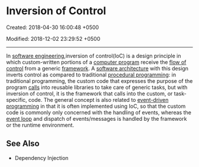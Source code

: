# Inversion of Control

Created: 2018-04-30 16:00:48 +0500

Modified: 2018-12-02 23:29:52 +0500

---

In [software engineering](https://en.m.wikipedia.org/wiki/Software_engineering),inversion of control(IoC) is a design principle in which custom-written portions of a [computer program](https://en.m.wikipedia.org/wiki/Computer_program) receive the [flow of control](https://en.m.wikipedia.org/wiki/Control_flow) from a generic [framework](https://en.m.wikipedia.org/wiki/Software_framework). A [software architecture](https://en.m.wikipedia.org/wiki/Software_architecture) with this design inverts control as compared to traditional [procedural programming](https://en.m.wikipedia.org/wiki/Procedural_programming): in traditional programming, the custom code that expresses the purpose of the program [calls](https://en.m.wikipedia.org/wiki/Function_call#Main_concepts) into reusable libraries to take care of generic tasks, but with inversion of control, it is the framework that calls into the custom, or task-specific, code.
The general concept is also related to [event-driven programming](https://en.m.wikipedia.org/wiki/Event-driven_programming) in that it is often implemented using IoC, so that the custom code is commonly only concerned with the handling of events, whereas the [event loop](https://en.m.wikipedia.org/wiki/Event_loop) and dispatch of events/messages is handled by the framework or the runtime environment.

## See Also

- Dependency Injection
